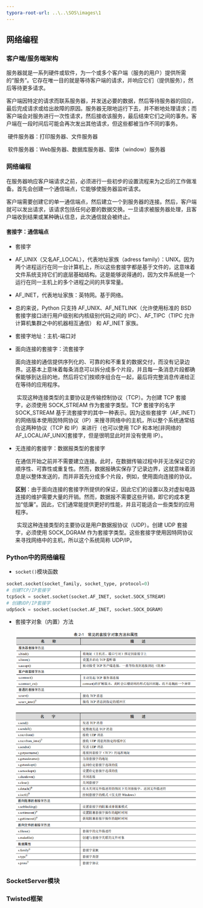 ```yaml
---
typora-root-url: ..\..\SOS\images\1
---
```


## 网络编程

### 客户端/服务端架构

​	服务器就是一系列硬件或软件，为一个或多个客户端（服务的用户）提供所需的“服务”。它存在唯一目的就是等待客户端的请求，并响应它们（提供服务），然后等待更多请求。

​	客户端因特定的请求而联系服务器，并发送必要的数据，然后等待服务器的回应，最后完成请求或给出故障的原因。服务器无限地运行下去，并不断地处理请求；而客户端会对服务进行一次性请求，然后接收该服务，最后结束它们之间的事务。客户端在一段时间后可能会再次发出其他请求，但这些都被当作不同的事务。

​	硬件服务器：打印服务器、文件服务器

​	软件服务器：Web服务器、数据库服务器、窗体（window）服务器

### 网络编程

​	在服务器响应客户端请求之前，必须进行一些初步的设置流程来为之后的工作做准备。首先会创建一个通信端点，它能够使服务器监听请求。

​	客户端需要创建它的单一通信端点，然后建立一个到服务器的连接。然后，客户端就可以发出请求，该请求包括任何必要的数据交换。一旦请求被服务器处理，且客户端收到结果或某种确认信息，此次通信就会被终止。

#### 套接字：通信端点

-  套接字

  -  AF_UNIX（又名AF_LOCAL），代表地址家族（adress family）：UNIX。因为两个进程运行在同一台计算机上，所以这些套接字都是基于文件的，这意味着文件系统支持它们的底层基础结构。这是能够说得通的，因为文件系统是一个运行在同一主机上的多个进程之间的共享常量。
  - AF_INET，代表地址家族：英特网。基于网络。
  - 总的来说，Python 只支持 AF_UNIX、AF_NETLINK（允许使用标准的 BSD 套接字接口进行用户级别和内核级别代码之间的 IPC）、AF_TIPC（TIPC 允许计算机集群之中的机器相互通信） 和 AF_INET 家族。

- 套接字地址：主机-端口对

- 面向连接的套接字：流套接字

  ​	面向连接的通信提供序列化的、可靠的和不重复的数据交付，而没有记录边界。这基本上意味着每条消息可以拆分成多个片段，并且每一条消息片段都确保能够到达目的地，然后将它们按顺序组合在一起，最后将完整消息传递给正在等待的应用程序。

  ​	实现这种连接类型的主要协议是传输控制协议（TCP）。为创建 TCP 套接字，必须使用 SOCK_STREAM 作为套接字类型。TCP 套接字的名字SOCK_STREAM 基于流套接字的其中一种表示。因为这些套接字（AF_INET）的网络版本使用因特网协议（IP）来搜寻网络中的主机，所以整个系统通常结合这两种协议（TCP 和 IP）来进行（也可以使用 TCP 和本地[非网络的 AF_LOCAL/AF_UNIX]套接字，但是很明显此时并没有使用 IP）。

- 无连接的套接字：数据报类型的套接字

  ​	在通信开始之前并不需要建立连接。此时，在数据传输过程中并无法保证它的顺序性、可靠性或重复性。然而，数据报确实保存了记录边界，这就意味着消息是以整体发送的，而并非首先分成多个片段，例如，使用面向连接的协议。

  ​	**区别**：由于面向连接的套接字所提供的保证，因此它们的设置以及对虚拟电路连接的维护需要大量的开销。然而，数据报不需要这些开销，即它的成本更加“低廉”。因此，它们通常能提供更好的性能，并且可能适合一些类型的应用程序。

  ​	实现这种连接类型的主要协议是用户数据报协议（UDP）。创建 UDP 套接字，必须使用 SOCK_DGRAM 作为套接字类型。这些套接字使用因特网协议来寻找网络中的主机，所以这个系统简称 UDP/IP。

### Python中的网络编程

-  `socket()`模块函数

  ```python
  socket.socket(socket_family, socket_type, protocol=0)
  # 创建TCP/IP套接字
  tcpSock = socket.socket(socket.AF_INET, socket.SOCK_STREAM)
  # 创建UDP/IP套接字
  udpSock = socket.socket(socket.AF_INET, socket.SOCK_DGRAM)
  ```

- 套接字对象（内置）方法

  ![01](SOS/images/1/01.png)

  ![02](SOS/images/1/02.png)

### SocketServer模块



### Twisted框架










